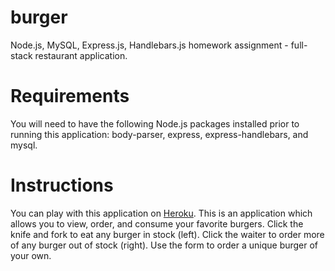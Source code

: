 # burger
Node.js, MySQL, Express.js, Handlebars.js homework assignment - full-stack restaurant application.

# Requirements
You will need to have the following Node.js packages installed prior to running this application: body-parser, express, express-handlebars, and mysql.

# Instructions
You can play with this application on [Heroku](https://lit-ridge-85575.herokuapp.com/). This is an application which allows you to view, order, and consume your favorite burgers. Click the knife and fork to eat any burger in stock (left). Click the waiter to order more of any burger out of stock (right). Use the form to order a unique burger of your own.
